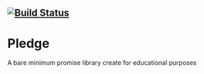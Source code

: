 [![Build Status](https://travis-ci.org/taxnuke/pledge.svg?branch=master)](https://travis-ci.org/taxnuke/pledge)
---
# Pledge

A bare minimum promise library create for educational purposes
